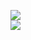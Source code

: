 [![](https://img.shields.io/badge/Made%20With-Github%20Spray-lightgrey.svg?style=for-the-badge&logo=github)](https://github.com/Annihil/github-spray#23679)  
[![](https://i.imgur.com/2DrTn0Z.gif)](https://github.com/Annihil/github-spray)